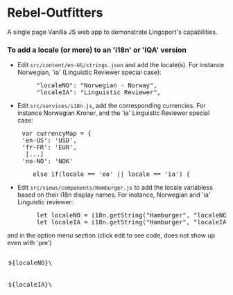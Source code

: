 # Rebel-Outfitters
A single page Vanilla JS web app to demonstrate Lingoport's capabilities.

### To add a locale (or more) to an 'i18n' or 'IQA' version
* Edit <code>src/content/en-US/strings.json</code> and add the locale(s). For instance Norwegian, 'ia' (Linguistic Reviewer special case):
<pre>
        "localeNO": "Norwegian - Norway",
        "localeIA": "Linguistic Reviewer",
</pre>

* Edit <code>src/services/i18n.js</code>, add the corresponding currencies.  For instance Norwegian Kroner, and the  'ia' Linguistic Reviewer special case:
<pre>
    var currencyMap = {
    'en-US': 'USD',
    'fr-FR': 'EUR',
     [...]
    'no-NO': 'NOK'
</pre>
<pre>
       else if(locale == 'eo' || locale == 'ia') {
</pre>

* Edit <code>src/views/components/Hamburger.js</code> to add the locale variabless based on their i18n display names. For instance, Norwegian and 'ia' Linguistic reviewer:
<pre>
        let localeNO = i18n.getString("Hamburger", "localeNO");
        let localeIA = i18n.getString("Hamburger", "localeIA")
</pre>
and in the option menu section (click edit to see code, does not show up even with 'pre')
<pre>
               <option value="no-NO">${localeNO}\</option>
               <option value="ia">${localeIA}\</option>
</pre>

